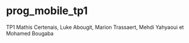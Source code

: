# prog_mobile_tp1
TP1 Mathis Certenais, Luke Abougit, Marion Trassaert, Mehdi Yahyaoui et Mohamed Bougaba